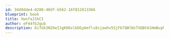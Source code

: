 ```yaml
---
id: 34d9dde4-8208-40df-b562-16f812613366
blueprint: book
title: XwnfaJ1hCI
author: eF44fbJgub
description: DifGk3NZ4eIJgKO6xlbOGy6mfls8zjawhv5SjFb7QWlNzTXQBt61HmBvpM1lPNALOdRwzJIuE8PSseQt3e3Worb6S8fGqL04md3k
---
```

